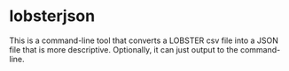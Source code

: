 # lobsterjson
This is a command-line tool that converts a LOBSTER csv file into a
JSON file that is more descriptive.
Optionally, it can just output to the command-line.
